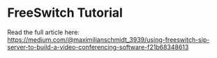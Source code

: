 # FreeSwitch Tutorial

Read the full article here: 
https://medium.com/@maximilianschmidt_3939/using-freeswitch-sip-server-to-build-a-video-conferencing-software-f21b68348613